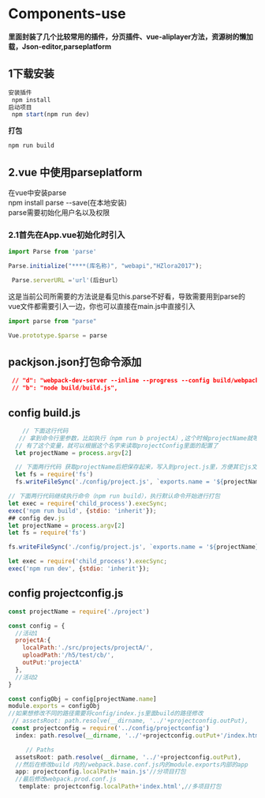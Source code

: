 # Components-use
**里面封装了几个比较常用的插件，分页插件、vue-aliplayer方法，资源树的懒加载，Json-editor,parseplatform**
## 1下载安装
 ```JavaScript
 安装插件
  npm install
 启动项目
  npm start(npm run dev)
  ```
  **打包**   
  ```JavaScript
  npm run build
  ```

## 2.vue 中使用parseplatform
  在vue中安装parse   
  npm install parse --save(在本地安装)  
  parse需要初始化用户名以及权限   
 ### 2.1首先在App.vue初始化时引入
 ```JavaScript
 import Parse from 'parse'   
 
 Parse.initialize("****(库名称)", "webapi","HZlora2017");   
 
  Parse.serverURL ='url'(后台url）
 ```
   这是当前公司所需要的方法说是看见this.parse不好看，导致需要用到parse的vue文件都需要引入一边，你也可以直接在main.js中直接引入
   ```JavaScript
   import parse from "parse"
   
   Vue.prototype.$parse = parse
   
   ```
    
 ## packjson.json打包命令添加
 ```JSON
  // "d": "webpack-dev-server --inline --progress --config build/webpack.dev.conf.js",
  // "b": "node build/build.js",
  ```
## config build.js
```JavaScript
    // 下面这行代码
   // 拿到命令行里参数，比如执行（npm run b projectA）,这个时候projectName就等于projectA
  // 有了这个变量，就可以根据这个名字来读取projectConfig里面的配置了
  let projectName = process.argv[2]

  // 下面两行代码 获取projectName后把保存起来，写入到project.js里，方便其它js文件里引入使用
  let fs = require('fs')
  fs.writeFileSync('./config/project.js', `exports.name = '${projectName}'`)

// 下面两行代码继续执行命令（npm run build），执行默认命令开始进行打包
let exec = require('child_process').execSync;
exec('npm run build', {stdio: 'inherit'});
## config dev.js
let projectName = process.argv[2]
let fs = require('fs')

fs.writeFileSync('./config/project.js', `exports.name = '${projectName}'`)

let exec = require('child_process').execSync;
exec('npm run dev', {stdio: 'inherit'});
```
## config projectconfig.js
```JavaScript
const projectName = require('./project')

const config = {
  //活动1
  projectA:{
    localPath:'./src/projects/projectA/',
    uploadPath:'/h5/test/cb/',
    outPut:'projectA'
  },
  //活动2
}

const configObj = config[projectName.name]
module.exports = configObj
//如果想修改不同的路径需要将config/index.js里面build的路径修改
 // assetsRoot: path.resolve(__dirname, '../'+projectconfig.outPut),
 const projectconfig = require('../config/projectconfig')
  index: path.resolve(__dirname, '../'+projectconfig.outPut+'/index.html'),

     // Paths
  assetsRoot: path.resolve(__dirname, '../'+projectconfig.outPut),
  //然后在修改build 内的/webpack.base.conf.js内的module.exports内部的app
  app: projectconfig.localPath+'main.js'//分项目打包
  //最后修改webpack.prod.conf.js
   template: projectconfig.localPath+'index.html',//多项目打包
```

